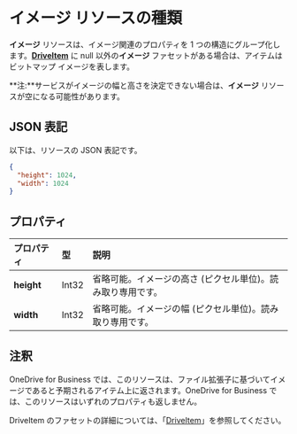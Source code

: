# <a name="image-resource-type"></a>イメージ リソースの種類

**イメージ** リソースは、イメージ関連のプロパティを 1 つの構造にグループ化します。[**DriveItem**](driveitem.md) に null 以外の**イメージ** ファセットがある場合は、アイテムはビットマップ イメージを表します。

**注:**サービスがイメージの幅と高さを決定できない場合は、**イメージ** リソースが空になる可能性があります。

## <a name="json-representation"></a>JSON 表記

以下は、リソースの JSON 表記です。

<!-- {
  "blockType": "resource",
  "optionalProperties": [ ],
  "@odata.type": "microsoft.graph.image"
}-->

```json
{
  "height": 1024,
  "width": 1024
}
```

## <a name="properties"></a>プロパティ

| プロパティ   | 型  | 説明                                |
|:-----------|:------|:-------------------------------------------|
| **height** | Int32 | 省略可能。イメージの高さ (ピクセル単位)。読み取り専用です。 |
| **width**  | Int32 | 省略可能。イメージの幅 (ピクセル単位)。読み取り専用です。  |


## <a name="remarks"></a>注釈

OneDrive for Business では、このリソースは、ファイル拡張子に基づいてイメージであると予期されるアイテム上に返されます。OneDrive for Business では、このリソースはいずれのプロパティも返しません。

DriveItem のファセットの詳細については、「[DriveItem](driveitem.md)」を参照してください。


<!-- uuid: 8fcb5dbc-d5aa-4681-8e31-b001d5168d79
2015-10-25 14:57:30 UTC -->
<!-- {
  "type": "#page.annotation",
  "description": "image resource",
  "keywords": "",
  "section": "documentation",
  "tocPath": ""
}-->
